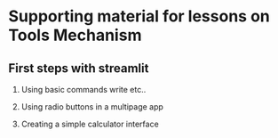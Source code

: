 # Supporting material for lessons on Tools Mechanism

## First steps with streamlit

1. Using basic commands write etc..

2. Using radio buttons in a multipage app

3. Creating a simple calculator interface
